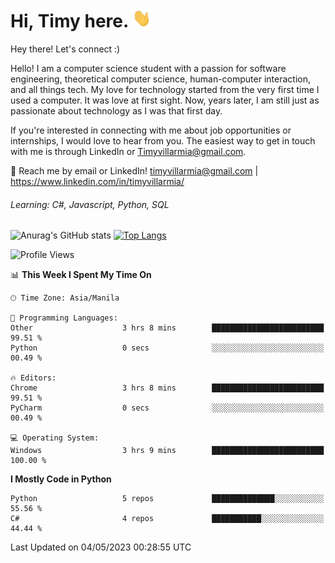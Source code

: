 <h1> Hi, Timy here. <img src="./assets/wave.gif" width="30px" height="30px"></h1> 


   Hey there! Let's connect :)
   
   Hello! I am a computer science student with a passion for software engineering, theoretical computer science, human-computer interaction, and all things tech. My love for technology started from the very first time I used a computer. It was love at first sight. Now, years later, I am still just as passionate about technology as I was that first day. 

If you're interested in connecting with me about job opportunities or internships, I would love to hear from you. The easiest way to get in touch with me is through LinkedIn or Timyvillarmia@gmail.com.

💬 Reach me by email or LinkedIn! timyvillarmia@gmail.com | https://www.linkedin.com/in/timyvillarmia/

###### Learning: C#, Javascript, Python, SQL

![Anurag's GitHub stats](https://github-readme-stats.vercel.app/api?username=TimyVillarmia&show_icons=true&theme=transparent)
[![Top Langs](https://github-readme-stats.vercel.app/api/top-langs?username=TimyVillarmia&show_icons=true&locale=en&layout=compact)](https://github.com/anuraghazra/github-readme-stats)

<!--START_SECTION:waka-->
![Profile Views](http://img.shields.io/badge/Profile%20Views-148-blue)

📊 **This Week I Spent My Time On** 

```text
🕑︎ Time Zone: Asia/Manila

💬 Programming Languages: 
Other                    3 hrs 8 mins        █████████████████████████   99.51 % 
Python                   0 secs              ░░░░░░░░░░░░░░░░░░░░░░░░░   00.49 % 

🔥 Editors: 
Chrome                   3 hrs 8 mins        █████████████████████████   99.51 % 
PyCharm                  0 secs              ░░░░░░░░░░░░░░░░░░░░░░░░░   00.49 % 

💻 Operating System: 
Windows                  3 hrs 9 mins        █████████████████████████   100.00 % 
```

**I Mostly Code in Python** 

```text
Python                   5 repos             ██████████████░░░░░░░░░░░   55.56 % 
C#                       4 repos             ███████████░░░░░░░░░░░░░░   44.44 % 
```




 Last Updated on 04/05/2023 00:28:55 UTC
<!--END_SECTION:waka--> 




                                                                                                           
                                                               
                                                                                                     

